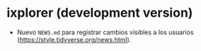 # ixplorer (development version)

* Nuevo `NEWS.md` para registrar cambios visibles a los usuarios (https://style.tidyverse.org/news.html).
